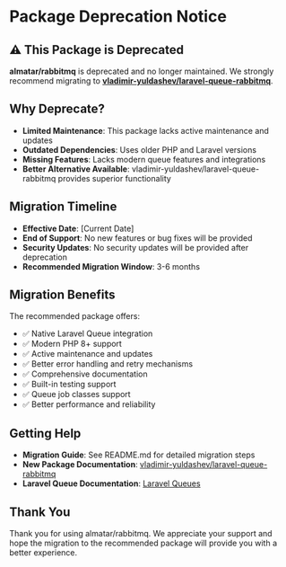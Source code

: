 # Package Deprecation Notice

## ⚠️ This Package is Deprecated

**almatar/rabbitmq** is deprecated and no longer maintained. We strongly recommend migrating to **[vladimir-yuldashev/laravel-queue-rabbitmq](https://github.com/vyuldashev/laravel-queue-rabbitmq)**.

## Why Deprecate?

- **Limited Maintenance**: This package lacks active maintenance and updates
- **Outdated Dependencies**: Uses older PHP and Laravel versions
- **Missing Features**: Lacks modern queue features and integrations
- **Better Alternative Available**: vladimir-yuldashev/laravel-queue-rabbitmq provides superior functionality

## Migration Timeline

- **Effective Date**: [Current Date]
- **End of Support**: No new features or bug fixes will be provided
- **Security Updates**: No security updates will be provided after deprecation
- **Recommended Migration Window**: 3-6 months

## Migration Benefits

The recommended package offers:
- ✅ Native Laravel Queue integration
- ✅ Modern PHP 8+ support
- ✅ Active maintenance and updates
- ✅ Better error handling and retry mechanisms
- ✅ Comprehensive documentation
- ✅ Built-in testing support
- ✅ Queue job classes support
- ✅ Better performance and reliability

## Getting Help

- **Migration Guide**: See README.md for detailed migration steps
- **New Package Documentation**: [vladimir-yuldashev/laravel-queue-rabbitmq](https://github.com/vyuldashev/laravel-queue-rabbitmq)
- **Laravel Queue Documentation**: [Laravel Queues](https://laravel.com/docs/queues)

## Thank You

Thank you for using almatar/rabbitmq. We appreciate your support and hope the migration to the recommended package will provide you with a better experience.
